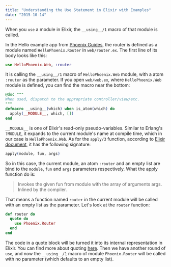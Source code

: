 ```yaml
---
title: "Understanding the Use Statement in Elixir with Examples"
date: "2015-10-14"
---
```


When you `use` a module in Elixir, the `__using__/1` macro of that module is called.

In the Hello example app from [Phoenix Guides](https://hexdocs.pm/phoenix/up_and_running.html), the router is defined as a module named `HelloPhoenix.Router` in `web/router.ex`. The first line of its body looks like this:

```elixir
use HelloPhoenix.Web, :router
```

It is calling the `__using__/1` macro of `HelloPhoenix.Web` module, with a atom `:router` as the parameter. If you open `web/web.ex`, where `HelloPhoenix.Web` module is defined, you can find the macro near the bottom:

```elixir
@doc """
When used, dispatch to the appropriate controller/view/etc.
"""
defmacro __using__(which) when is_atom(which) do
  apply(__MODULE__, which, [])
end
```

`__MODULE__` is one of Elixir's read-only pseudo-variables. Similar to Erlang's `?MODULE`, it expands to the current module's name at compile time, which in our case is `HelloPhoenix.Web`. As for the `apply/3` function, according to [Elixir document](https://hexdocs.pm/elixir/Kernel.html#apply/3), it has the following signature:

```elixir
apply(module, fun, args)
```

So in this case, the current module, an atom `:router` and an empty list are bind to the `module`, `fun` and `args` parameters respectively. What the apply function do is:

> Invokes the given fun from module with the array of arguments args. Inlined by the compiler.

That means a function named `router` in the current module will be called with an empty list as the parameter. Let's look at the `router` function:

```elixir
def router do
  quote do
    use Phoenix.Router
  end
end
```

The code in a quote block will be turned it into its internal representation in Elixir. You can find more about quoting [here](http://elixir-lang.org/getting-started/meta/quote-and-unquote.html). Then we have another round of `use`, and now the `__using__/1` macro of module `Phoenix.Router` will be called with no parameter (which defaults to an empty list).
